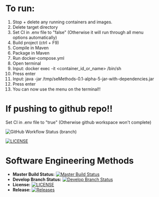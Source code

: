 # To run:

1. Stop + delete any running containers and images.
2. Delete target directory
3. Set CI in .env file to "false" (Otherwise it will run through all menu options automatically)
4. Build project (ctrl + F9)
5. Compile in Maven
6. Package in Maven
7. Run docker-compose.yml
8. Open terminal
9. Input: docker exec -it <container_id_or_name> /bin/sh
10. Press enter
11. Input: java -jar /tmp/seMethods-0.1-alpha-5-jar-with-dependencies.jar
12. Press enter
13. You can now use the menu on the terminal!!

# If pushing to github repo!!

Set CI in .env file to "true" (Otherwise github workspace won't complete)

![GitHub Workflow Status (branch)](https://img.shields.io/github/actions/workflow/status/jamnic1994/groupproject/main.yml?branch=master)

[![LICENSE](https://img.shields.io/github/license/jamnic1994/sem.svg?style=flat-square)](https://github.com/jamnic1994/groupproject/blob/master/LICENSE)

# Software Engineering Methods
- **Master Build Status:** [![Master Build Status](https://img.shields.io/github/actions/workflow/status/jamnic1994/groupproject/main.yml?branch=master)](https://github.com/jamnic1994/groupproject/tree/master)
- **Develop Branch Status:** [![Develop Branch Status](https://img.shields.io/github/actions/workflow/status/jamnic1994/groupproject/main.yml?branch=develop)](https://github.com/jamnic1994/groupproject/tree/develop)
- **License:** [![LICENSE](https://img.shields.io/github/license/jamnic1994/groupproject.svg?style=flat-square)](https://github.com/jamnic1994/groupproject/blob/master/LICENSE)
- **Release:** [![Releases](https://img.shields.io/github/release/jamnic1994/groupproject/all.svg?style=flat-square)](https://github.com/jamnic1994/groupproject/releases)


